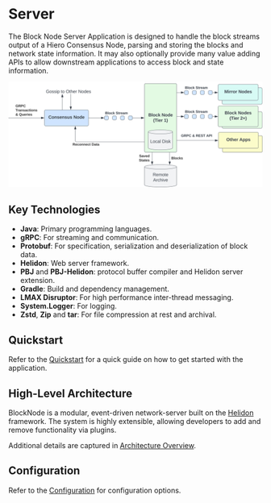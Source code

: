 # Server

The Block Node Server Application is designed to handle the block streams output of a Hiero Consensus Node, parsing and
storing the blocks and network state information. It may also optionally provide many value adding APIs to allow
downstream applications to access block and state information.

![block-node-network-architecture](./../assets/block-node-network-architecture.svg)

## Key Technologies

- **Java**: Primary programming languages.
- **gRPC**: For streaming and communication.
- **Protobuf**: For specification, serialization and deserialization of block data.
- **Helidon**: Web server framework.
- **PBJ** and **PBJ-Helidon**: protocol buffer compiler and Helidon server extension.
- **Gradle**: Build and dependency management.
- **LMAX Disruptor**: For high performance inter-thread messaging.
- **System.Logger**: For logging.
- **Zstd**, **Zip** and **tar**: For file compression at rest and archival.

## Quickstart

Refer to the [Quickstart](quickstart.md) for a quick guide on how to get started with the application.

## High-Level Architecture

BlockNode is a modular, event-driven network-server built on the [Helidon](https://helidon.io/) framework.
The system is highly extensible, allowing developers to add and remove functionality via plugins.

Additional details are captured in [Architecture Overview](architecture/architecture-overview.md).

## Configuration

Refer to the [Configuration](configuration.md) for configuration options.
